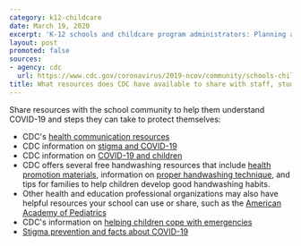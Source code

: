 ```yaml
---
category: k12-childcare
date: March 19, 2020
excerpt: 'K-12 schools and childcare program administrators: Planning and preparedness'
layout: post
promoted: false
sources:
- agency: cdc
  url: https://www.cdc.gov/coronavirus/2019-ncov/community/schools-childcare/schools-faq.html
title: What resources does CDC have available to share with staff, students, and parents?
---
```


Share resources with the school community to help them understand COVID-19 and steps they can take to protect themselves:

* CDC's [health communication resources](https://www.cdc.gov/coronavirus/2019-ncov/communication/index.html)
* CDC information on [stigma and COVID-19](https://www.cdc.gov/coronavirus/2019-ncov/about/related-stigma.html)
* CDC information on [COVID-19 and children](https://www.cdc.gov/coronavirus/2019-ncov/specific-groups/children-faq.html)
* CDC offers several free handwashing resources that include [health promotion materials](http://www.cdc.gov/handwashing/materials.html), information on [proper handwashing technique](https://www.cdc.gov/handwashing/when-how-handwashing.html), and tips for families to help children develop good handwashing habits.
* Other health and education professional organizations may also have helpful resources your school can use or share, such as the [American Academy of Pediatrics](https://www.healthychildren.org/English/family-life/work-play/Pages/When-to-Keep-Your-Child-Home-from-Child-Care.aspx)
* CDC's information on [helping children cope with emergencies](https://www.cdc.gov/childrenindisasters/helping-children-cope.html)
* [Stigma prevention and facts about COVID-19](https://www.cdc.gov/coronavirus/2019-ncov/about/related-stigma.html)